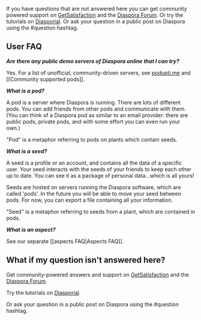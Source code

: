If you have questions that are not answered here you can get community powered support on [GetSatisfaction](http://getsatisfaction.com/diaspora) and the [Diaspora Forum](http://www.diasporaforum.org/).  Or try the tutorials on [Diasporial](http://diasporial.com/tutorials).  Or ask your question in a public post on Diaspora using the #question hashtag.

## User FAQ

***Are there any public demo servers of Diaspora online that I can try?***  

Yes. For a list of unofficial, community-driven servers, see [podupti.me](http://podupti.me/) and [[Community supported pods]].

***What is a pod?***  

A pod is a server where Diaspora is running. There are lots of different pods. You can add friends from other pods and communicate with them. (You can think of a Diaspora pod as similar to an email provider: there are public pods, private pods, and with some effort you can even run your own.)

"Pod" is a metaphor referring to pods on plants which contain seeds.

***What is a seed?***  

A seed is a profile or an account, and contains all the data of a specific user. 
Your seed interacts with the seeds of your friends to keep each other up to date. 
You can see it as a package of personal data...which is all yours! 

Seeds are hosted on servers running the Diaspora software, which are called 'pods'. 
In the future you will be able to move your seed between pods. For now, you can export a file
containing all your information.

"Seed" is a metaphor referring to seeds from a plant, which are contained in pods.

***What is an aspect?***

See our separate [[aspects FAQ|Aspects FAQ]].

## What if my question isn't answered here?

Get community-powered answers and support on [GetSatisfaction](http://getsatisfaction.com/diaspora) and the [Diaspora Forum](http://www.diasporaforum.org/).  

Try the tutorials on [Diasporial](http://diasporial.com/tutorials).

Or ask your question in a public post on Diaspora using the #question hashtag.
